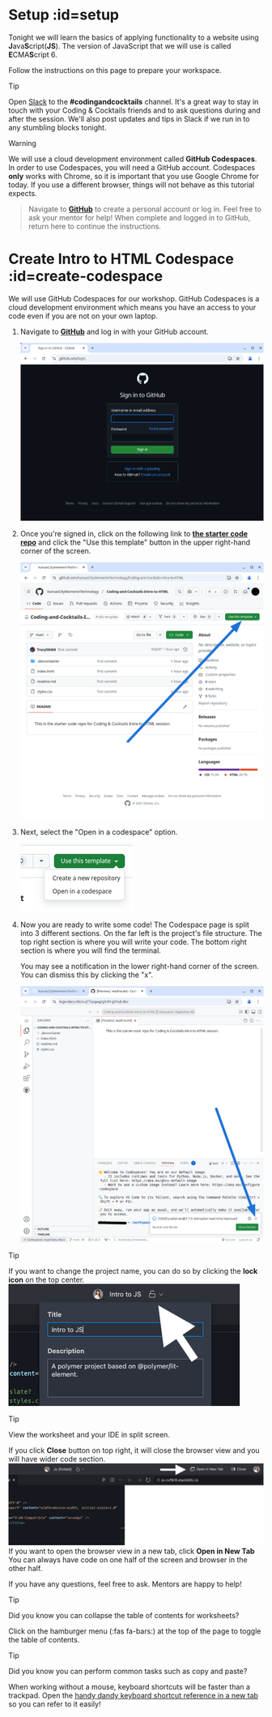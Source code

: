 # Setup :id=setup

Tonight we will learn the basics of applying functionality to a website using **J**ava**S**cript(**JS**). The version of JavaScript that we will use is called **E**CMA**S**cript 6.

Follow the instructions on this page to prepare your workspace.

> [!TIP]
> Open [Slack](http://kcwit.slack.com/) to the **#codingandcocktails** channel. It's a great way to stay in touch with your Coding & Cocktails friends and to ask questions during and after the session. We'll also post updates and tips in Slack if we run in to any stumbling blocks tonight.

> [!WARNING]
> We will use a cloud development environment called **GitHub Codespaces**. In order to use Codespaces, you will need a GitHub account. Codespaces **only** works with Chrome, so it is important that you use Google Chrome for today. If you use a different browser, things will not behave as this tutorial expects.

> Navigate to [**GitHub**](https://github.com) to create a personal account or log in. Feel free to ask your mentor for help! When complete and logged in to GitHub, return here to continue the instructions.

# Create Intro to HTML Codespace :id=create-codespace

We will use GitHub Codespaces for our workshop. GitHub Codespaces is a cloud development environment which means you have an access to your code even if you are not on your own laptop.

1. Navigate to [**GitHub**](https://github.com/login) and log in with your GitHub account.

    ![](./images/github_login.png ":class=image-border")

2. Once you're signed in, click on the following link to [**the starter code repo**](https://github.com/KansasCityWomeninTechnology/Coding-and-Cocktails-Intro-to-HTML) and click the "Use this template" button in the upper right-hand corner of the screen.

    ![](./images/intro_repo_page.png ":class=image-border")

3. Next, select the "Open in a codespace" option.

    ![](./images/open_in_codespace.png ":class=image-border")

4. Now you are ready to write some code! The Codespace page is split into 3 different sections. On the far left is the project's file structure. The top right section is where you will write your code. The bottom right section is where you will find the terminal.

    You may see a notification in the lower right-hand corner of the screen. You can dismiss this by clicking the "x".

    ![](./images/LiveServer_notification.png ":class=image-border")

> [!TIP]
> If you want to change the project name, you can do so by clicking the **lock icon** on the top center.
> ![](./images/stackblitz-project-name-change.png ":class=image-border")

> [!TIP]
> View the worksheet and your IDE in split screen.
>
> If you click **Close** button on top right, it will close the browser view and you will have wider code section.
> ![](./images/stackblitz-open-tab.png ":class=image-border")
> If you want to open the browser view in a new tab, click **Open in New Tab**
> You can always have code on one half of the screen and browser in the other half.
>
> If you have any questions, feel free to ask. Mentors are happy to help!

> [!TIP]
> Did you know you can collapse the table of contents for worksheets?
>
> Click on the hamburger menu (:fas fa-bars:) at the top of the page to toggle the table of contents.

> [!TIP]
> Did you know you can perform common tasks such as copy and paste?
>
> When working without a mouse, keyboard shortcuts will be faster than a trackpad. Open the [handy dandy keyboard shortcut reference in a new tab](/javascript/references/ ":target=_blank") so you can refer to it easily!
